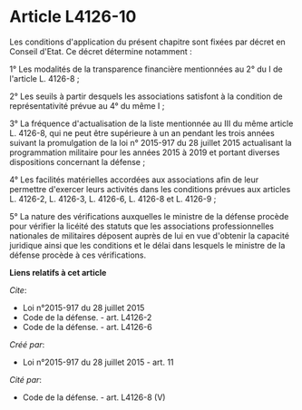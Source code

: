 # Article L4126-10

Les conditions d'application du présent chapitre sont fixées par décret en Conseil d'Etat. Ce décret détermine notamment : 

1° Les modalités de la transparence financière mentionnées au 2° du I de l'article L. 4126-8 ; 

2° Les seuils à partir desquels les associations satisfont à la condition de représentativité prévue au 4° du même I ; 

3° La fréquence d'actualisation de la liste mentionnée au III du même article L. 4126-8, qui ne peut être supérieure à un an
pendant les trois années suivant la promulgation de la loi n° 2015-917 du 28 juillet 2015 actualisant la programmation
militaire pour les années 2015 à 2019 et portant diverses dispositions concernant la défense ; 

4° Les facilités matérielles accordées aux associations afin de leur permettre d'exercer leurs activités dans les conditions
prévues aux articles L. 4126-2, L. 4126-3, L. 4126-6, L. 4126-8 et L. 4126-9 ; 

5° La nature des vérifications auxquelles le ministre de la défense procède pour vérifier la licéité des statuts que les
associations professionnelles nationales de militaires déposent auprès de lui en vue d'obtenir la capacité juridique ainsi
que les conditions et le délai dans lesquels le ministre de la défense procède à ces vérifications.

**Liens relatifs à cet article**

_Cite_:

  - Loi n°2015-917 du 28 juillet 2015
  - Code de la défense. - art. L4126-2
  - Code de la défense. - art. L4126-6

_Créé par_:

  - Loi n°2015-917 du 28 juillet 2015 - art. 11

_Cité par_:

  - Code de la défense. - art. L4126-8 (V)
